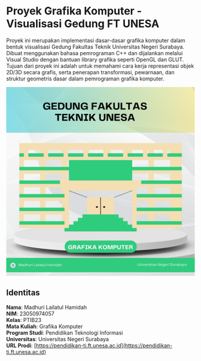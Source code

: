 # Proyek Grafika Komputer - Visualisasi Gedung FT UNESA

Proyek ini merupakan implementasi dasar-dasar grafika komputer dalam bentuk visualisasi Gedung Fakultas Teknik Universitas Negeri Surabaya. Dibuat menggunakan bahasa pemrograman C++ dan dijalankan melalui Visual Studio dengan bantuan library grafika seperti OpenGL dan GLUT. Tujuan dari proyek ini adalah untuk memahami cara kerja representasi objek 2D/3D secara grafis, serta penerapan transformasi, pewarnaan, dan struktur geometris dasar dalam pemrograman grafika komputer.

![image alt](https://github.com/MadhuriLailatul/grafika-GedungFTUnesa/blob/0a6fc36ca6fa85b7806e9fa2f74ff0aebdfad607/grafika.jpg)

## Identitas  
**Nama**: Madhuri Lailatul Hamidah  
**NIM**: 23050974057  
**Kelas**: PTIB23  
**Mata Kuliah**: Grafika Komputer  
**Program Studi**: Pendidikan Teknologi Informasi  
**Universitas**: Universitas Negeri Surabaya  
**URL Prodi**: [https://pendidikan-ti.ft.unesa.ac.id](https://pendidikan-ti.ft.unesa.ac.id)
